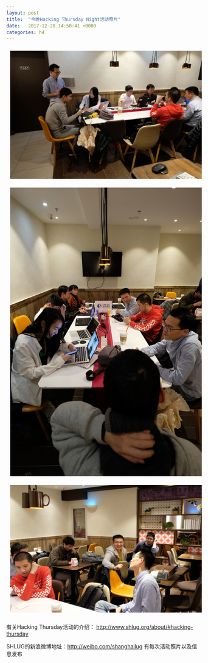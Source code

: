 ```yaml
---
layout: post
title:  "今晚Hacking Thursday Night活动照片"
date:   2017-12-28 14:50:41 +0000
categories: h4
---
```


[<img style='margin:10px;' src='https://raw.githubusercontent.com/shanghailug/res2017/master/hc28.h4/hc28_2107_2200+08.1920p.jpg'>](https://raw.githubusercontent.com/shanghailug/res2017/master/hc28.h4/hc28_2107_2200+08.JPG)
[<img style='margin:10px;' src='https://raw.githubusercontent.com/shanghailug/res2017/master/hc28.h4/hc28_2109_4500+08.1920p.jpg'>](https://raw.githubusercontent.com/shanghailug/res2017/master/hc28.h4/hc28_2109_4500+08.JPG)
[<img style='margin:10px;' src='https://raw.githubusercontent.com/shanghailug/res2017/master/hc28.h4/hc28_2117_2400+08.1920p.jpg'>](https://raw.githubusercontent.com/shanghailug/res2017/master/hc28.h4/hc28_2117_2400+08.JPG)

有关Hacking Thursday活动的介绍：
http://www.shlug.org/about/#hacking-thursday

SHLUG的新浪微博地址：http://weibo.com/shanghailug 有每次活动照片以及信息发布


